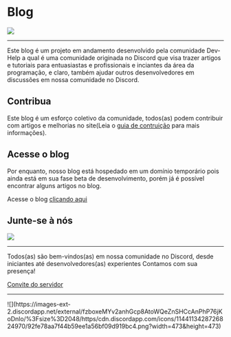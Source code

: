 # Blog
![](https://i.imgur.com/PYW4hlM.png)
<hr/>
Este blog é um projeto em andamento desenvolvido pela comunidade Dev-Help a qual é uma comunidade originada no Discord que visa trazer artigos e tutoriais para entuasiastas e profissionais e inciantes da área da programação, e claro, também ajudar outros desenvolvedores em discussões em nossa comunidade no Discord.

## Contribua
Este blog é um esforço coletivo da comunidade, todos(as) podem contribuir com artigos e melhorias no site(Leia o [guia de contruição](https://github.com/Dev-Help-Oficial/Blog/blob/main/CONTRIBUTE.md) para mais informações).

## Acesse o blog
Por enquanto, nosso blog está hospedado em um domínio temporário pois ainda está em sua fase beta de desenvolvimento, porém já é possível encontrar alguns artigos no blog.

Acesse o blog [clicando aqui](https://dev-help-blog.netlify.app/)

## Junte-se à nós
![](https://i.imgur.com/jCG1OL6.png)
<hr/>
Todos(as) são bem-vindos(as) em nossa comunidade no Discord, desde iniciantes até desenvolvedores(as) experientes Contamos com sua presença!

[Convite do servidor](https://discord.gg/SgmT64twhZ)
<hr/>
![](https://images-ext-2.discordapp.net/external/fzboxeMYv2anhGcp8AtoWQeZnSHCcAnPhP76jKoDnlo/%3Fsize%3D2048/https/cdn.discordapp.com/icons/1144113428726824970/92fe78aa7f44b59ee1a56bf09d919bc4.png?width=473&height=473)
